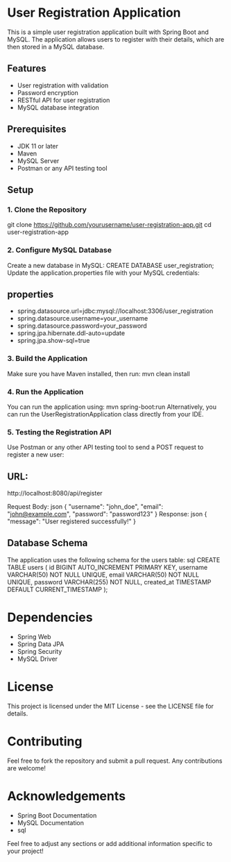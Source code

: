 # User Registration Application

This is a simple user registration application built with Spring Boot and MySQL. The application allows users to register with their details, which are then stored in a MySQL database.

## Features

- User registration with validation
- Password encryption
- RESTful API for user registration
- MySQL database integration

## Prerequisites

- JDK 11 or later
- Maven
- MySQL Server
- Postman or any API testing tool

## Setup

### 1. Clone the Repository

git clone https://github.com/yourusername/user-registration-app.git
cd user-registration-app

### 2. Configure MySQL Database
Create a new database in MySQL:
CREATE DATABASE user_registration;
Update the application.properties file with your MySQL credentials:

## properties
- spring.datasource.url=jdbc:mysql://localhost:3306/user_registration
- spring.datasource.username=your_username
- spring.datasource.password=your_password
- spring.jpa.hibernate.ddl-auto=update
- spring.jpa.show-sql=true

### 3. Build the Application
Make sure you have Maven installed, then run:
mvn clean install

### 4. Run the Application
You can run the application using:
mvn spring-boot:run
Alternatively, you can run the UserRegistrationApplication class directly from your IDE.

### 5. Testing the Registration API
Use Postman or any other API testing tool to send a POST request to register a new user:

## URL:
http://localhost:8080/api/register

Request Body:
json
{
    "username": "john_doe",
    "email": "john@example.com",
    "password": "password123"
}
Response:
json
{
    "message": "User registered successfully!"
}

## Database Schema
The application uses the following schema for the users table:
sql
CREATE TABLE users (
    id BIGINT AUTO_INCREMENT PRIMARY KEY,
    username VARCHAR(50) NOT NULL UNIQUE,
    email VARCHAR(50) NOT NULL UNIQUE,
    password VARCHAR(255) NOT NULL,
    created_at TIMESTAMP DEFAULT CURRENT_TIMESTAMP
);

# Dependencies
- Spring Web
- Spring Data JPA
- Spring Security
- MySQL Driver


# License
This project is licensed under the MIT License - see the LICENSE file for details.

# Contributing
Feel free to fork the repository and submit a pull request. Any contributions are welcome!

# Acknowledgements
- Spring Boot Documentation
- MySQL Documentation
- sql

Feel free to adjust any sections or add additional information specific to your project!

